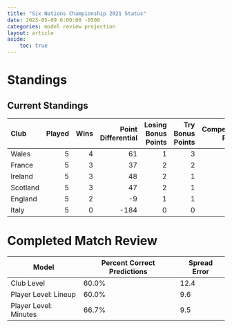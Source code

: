 ```yaml
---  
title: "Six Nations Championship 2021 Status"  
date: 2023-05-09 6:00:00 -0500  
categories: model review projection  
layout: article  
aside:  
    toc: true  
---
```

# Standings

## Current Standings


| Club     |   Played |   Wins |   Point Differential |   Losing Bonus Points |   Try Bonus Points |   Competition Points |
|:---------|---------:|-------:|---------------------:|----------------------:|-------------------:|---------------------:|
| Wales    |        5 |      4 |                   61 |                     1 |                  3 |                   20 |
| France   |        5 |      3 |                   37 |                     2 |                  2 |                   16 |
| Ireland  |        5 |      3 |                   48 |                     2 |                  1 |                   15 |
| Scotland |        5 |      3 |                   47 |                     2 |                  1 |                   15 |
| England  |        5 |      2 |                   -9 |                     1 |                  1 |                   10 |
| Italy    |        5 |      0 |                 -184 |                     0 |                  0 |                    0 |



# Completed Match Review


| Model | Percent Correct Predictions | Spread Error |
| ------ | ------ | ------ |
| Club Level | 60.0% | 12.4 |
| Player Level: Lineup | 60.0% | 9.6 |
| Player Level: Minutes | 66.7% | 9.5 |


